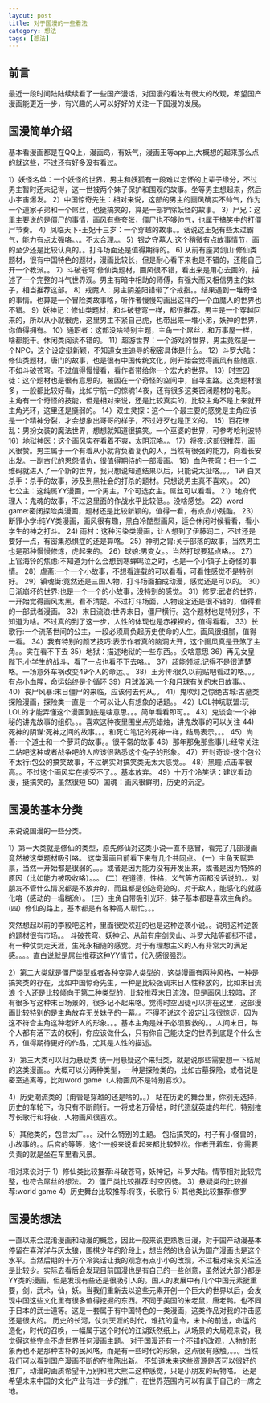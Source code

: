 ```yaml
---
layout: post
title: 对于国漫的一些看法
category: 想法
tags: [想法]
---
```


## 前言

最近一段时间陆陆续续看了一些国产漫话，对国漫的看法有很大的改观，希望国产漫画能更近一步，有兴趣的人可以好好的关注一下国漫的发展。


## 国漫简单介绍

基本看漫画都是在QQ上，漫画岛，有妖气，漫画王等app上,大概想的起来那么点的就这些，不过还有好多没有看过。

1）妖怪名单：一个妖怪的世界，男主和妖狐有一段难以忘怀的上辈子缘分，不过男主暂时还未记得，这一世被两个妹子保护和围观的故事。坐等男主想起来，然后小宇宙爆发。
2）中国惊奇先生：相对来说，这部的男主的画风确实不帅气，作为一个道家子弟和一个屌丝，也挺搞笑的，算是一部铲除妖怪的故事。
3）尸兄：这里主要说的是僵尸的事情，画风有些夸张，僵尸也不够帅气，也属于搞笑中的打僵尸节奏。
4）凤临天下-王妃十三岁：一个穿越的故事。。话说这王妃有些太过霸气，能力有点太强咯。。。不太合理。。
5）银之守墓人:这个稍微有点故事情节，画的至少还是比较认真的。。打斗场面还是值得期待的。
6) 从前有座灵剑山:修仙类题材，很有中国特色的题材，漫画比较长，但是耐心看下来也是不错的，还能自己开一个教派。。
7）斗破苍穹:修仙类题材，画风很不错，看出来是用心去画的，描述了一个完整的斗气世界观。男主有暗中相助的师傅，有强大而又相信男主的妹子，相当推荐这部。
8）戒魔人：男主阴差阳错带了个戒指。。结果遇到一堆奇怪的事情。也算是一个冒险类故事咯，听作者慢慢勾画出这样的一个血魔人的世界也不错。
9）妖神记：修仙类题材，和斗破苍穹一样，都很推荐。男主是一个穿越回来的，所以从小就很虎，这里男主不紧自己虎，也带出来一堆小弟，妖神的世界，你值得拥有。
10）通职者：这部没啥特别主题，主角一个屌丝，和万事屋一样，啥都能干。休闲类阅读不错的。
11）超游世界：一个游戏的世界，男主竟然是一个NPC，这个设定挺新颖，不知道女主追寻的秘密具体是什么。
12）斗罗大陆：修仙类题材，唐门的故事，也是很有中国传统文化，刚开始会觉得画风有些随意，不如斗破苍穹。不过值得慢慢看，看作者带给你一个宏大的世界。
13）时空囚徒：这个题材也是很有意思的，被困在一个奇怪的空间中，自寻生路。这类题材很多，一般都比较好看，比如宁航一的惊魂14夜，还有很多这类密闭题材的电影。主角有一个奇怪的技能，但是相对来说，还是比较真实的，比较主角不是上来就开主角光环，这里还是挺弱的。
14）双生灵探：这个一个最主要的感觉是主角应该是一个精神分裂，才会想象出哥哥的样子，不过好歹也是正义的。
15）百花缭乱：男扮女装的魔法世界，想想就知道很搞笑。一个巫婆的世界，可参考哈利波特
16）地狱神医：这个画风实在看着不爽，太阴沉咯。。
17）将夜:这部很推荐，画风很赞。男主属于一个有着从小就背负着复仇的人，当然有很强的能力，向着长安出发。一副古代的恩怨情仇，很值得期待的一部漫画。
18）血色苍穹：扫一个二维码就进入了一个新的世界，我只想说知道结果以后，只能说太扯咯。。。
19) 白灵杀手：杀手的故事，涉及到黑社会的打杀的题材。只想说男主真不喜欢。。
20）七公主：这纯属YY漫画，一个男主，7个可选女主。屌丝可以看看。
21）地府代理人：鬼魂的故事，不过这里面的作战水平比较低。。没啥感觉。
22）word game:密闭探险类漫画，题材还是比较新颖的，值得一看，有点点小残酷。
23）断罪小学:纯YY类漫画，画风很有趣，黑白冷酷型画风，适合休闲时候看看，看小学生的神之打斗。
24) 雨村：这种污染类漫画，让人想到了伊藤润二，不过还是要好一点，有密集恐惧症的还是算咯。
25）神明之胄:关于部落的故事，当然男主也是那种慢慢修炼，虎起来的。
26）球娘:男变女。。当然打球要猛点咯。。
27）上官海铃的焦虑:不知道为什么会想到寒蝉鸣泣之时，也是一个小镇子上奇怪的事情。
28）虐斋:一个一个小故事，不想看连载的可以看看，可看性感觉不是特别好。
29）镇魂街:竟然还是三国人物，打斗场面拍成动漫，感觉还是可以的。
30）日渐崩坏的世界:也是一个一个的小故事，没特别的感觉。
31）修罗:武者的世界，一开始觉得画风太黑，看不清楚。不过打斗场面，人物设定还是很不错的，值得看的一部武者漫画。
32）末日流浪:世界末日，僵尸横行。这个题材也是特别多，不知道为啥。不过真的到了这一步，人性的体现也是赤裸裸的，值得看看。
33）长歌行:一个流落世间的公主，一段必须肩负起历史使命的人生。画风很细腻，值得一看。
34）我有特别的颜艺技巧:表示作者真的脑洞大开，这个画风真是丑煞了主角。。实在看不下去
35）地狱：描述地狱的一些东西。。没啥意思
36）再见女皇陛下:小学生的战斗，看了一点也看不下去咯。。
37）超能领域:记得不是很清楚咯。一场意外车祸改变49个人的命运。。
38）王芳传:很久以前贴吧看过的咯。。。有点小血腥，命运始终是个循环
39）月球漩涡:一个和月球有关的末日故事。。
40）丧尸风暴:末日僵尸的来临，应该何去何从。。
41）鬼吹灯之惊绝古城:古墓类探险漫画，探险类一直是一个可以让人有想象的话题。。
42）LOL神坑联盟:玩LOL的才能弄懂这个漫画到底是啥意思。。。简单看看即可。。
43）鬼谈会:一个神秘的讲鬼故事的组织。。。喜欢这种夜里围坐点亮蜡烛，讲鬼故事的可以关注
44) 死神的阴谋:死神之间的故事。。。和死亡笔记的死神一样，结局表示。。。
45）尚善:一个道士和一个萝莉的故事。。很平常的故事
46）那年那兔那些事儿:经常关注二站吧这种或者战争吧的人应该很熟悉这个兔子的形象。
47）开封奇谈-这个包公不太行:包公的搞笑故事，不过确实对搞笑类无太大感觉。。
48）黑瞳:点击率很高。。不过这个画风实在接受不了。。基本放弃。
49）十万个冷笑话：建议看动漫，挺搞笑的，虽然很短
50）国魂：画风很鲜明，历史的沉淀。

## 国漫的基本分类

来说说国漫的一些分类。

1）第一大类就是修仙的类型，原先修仙对这类小说一直不感冒，看完了几部漫画竟然被这类题材吸引咯。
这类漫画目前看下来有几个共同点。
(一）主角天赋异禀，当然一开始都是很弱的。。。或者是因为能力没有开发出来，或者是因为特殊的原因（比如能力被吸收咯）。。。
(二）在道德，性格，义气等方面都没话说的。。对朋友不管什么情况都是不放弃的，而且都是创造奇迹的。对于敌人，能感化的就感化咯（感动的一塌糊涂）。
(三）主角自带吸引光环，妹子基本都是喜欢主角的。
(四）修仙的路上，基本都是有各种高人帮忙。。。

突然想起以前的李毅吧这种，里面很受欢迎的也是这种逆袭小说。。说明这种逆袭的题材很有市场。。
斗破苍穹、妖神记、从前有座剑灵山、斗罗大陆等都挺不错，有一种仗剑走天涯，生死永相随的感觉。对于有理想主义的人有非常大的满足感。。。。直白说就是屌丝推荐这种YY情节，代入感很强烈。

2）第二大类就是僵尸类型或者各种变异人类型的，这类漫画有两种风格，一种是搞笑类的存在，比如中国惊奇先生，一种是比较强调末日人性释放的，比如末日流浪
个人还是比较倾向于第二种类型的，比较推荐末日流浪，但是画风比较暗，还有很多写这种末日场景的，很多记不起来咯。觉得时空囚徒可以排在这里，这部漫画比较特别的是主角放弃无关妹子的一幕。。不得不说这个设定让我很惊讶，因为这不符合主角这种老好人的形象。。。基本主角是妹子必须要救的。。人间末日，每个人都有活下去的权利，你应该做什么，只有你自己能决定的世界到底是个什么世界，值得期待更好的作品，尤其是人性的描述。

3）第三大类可以归为悬疑类
统一用悬疑这个来归类，就是说那些需要想一下结局的这类漫画。。大概可以分两种类型，一种是探险类的，比如古墓探险，或者说是密室逃离等，比如word game（人物画风不是特别喜欢）。

4）历史潮流类的（甭管是穿越的还是啥的。。）
站在历史的舞台里，你别无选择，历史的车轮下，你只有不断前行。一将成名万骨枯，时代造就英雄的年代，特别推荐长歌行和将夜，人物画风很喜欢。

5）其他类的，包含太广。。。没什么特别的主题。
包括搞笑的，村子有小怪兽的，小故事的。。后宫的等等，这个一般来说看起来都比较轻松。作者开着车，你需要负责的就是坐在车里看风景。

相对来说对于
1）修仙类比较推荐:斗破苍穹，妖神记，斗罗大陆。情节相对比较完整，也符合屌丝的想法。
2）僵尸类比较推荐:时空囚徒。
3）悬疑类的比较推荐:world game
4）历史舞台比较推荐:将夜，长歌行
5) 其他类比较推荐:修罗

## 国漫的想法

一直以来会混淆漫画和动漫的概念，因此一般来说更熟悉日漫，对于国产动漫基本停留在喜洋洋与灰太狼，围棋少年的阶段上，想当然的也会认为国产漫画也是这个水平。当然后期的十万个冷笑话让我的观念有点小小的改观，不过相对来说关注还是比较少。实际去看后会发现目前国漫也是有自己的一些创意，虽然说大部分都是YY类的漫画，但是发现有些还是很吸引人的。国人的发展中有几个中国元素挺重要，剑，武术，仙，妖。当我们重新去以这些元素开创一个巨大的世界以后，会发现中国这些文化里有很多值得挖掘的东西。不同于美国的米老鼠，唐老鸭。也不同于日本的武士道等。这是一套属于有中国特色的一类漫画，这类作品对我的冲击感还是很大的。
历史的长河，仗剑天涯的时代，难抗的皇令，未卜的前途，命运的造化，时代的召唤，一幅属于这个时代的江湖跃然纸上，从场景的大局观来说，我觉得这些完全不虚世界任何漫画主题。 对于国漫还有一个不错的改观，人物的形象再也不是那种古朴的民风咯，而是有一些时代的形象，这点很有感触。。。。当然我们可以看到国产漫画不断的在推陈出新。 不知道未来这些资源是否可以很好的推广，动漫的画质希望千万别和熊大熊二这种感觉，只是小朋友的玩物咯。 还是希望未来中国的文化产业有进一步的推广，在世界范围内可以有属于自己的一席之地。




